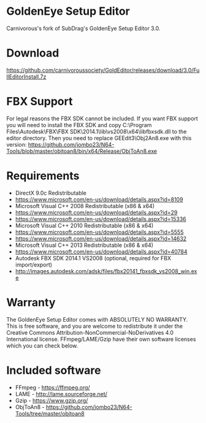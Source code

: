 # GoldenEye Setup Editor
Carnivorous's fork of SubDrag's GoldenEye Setup Editor 3.0.

# Download
https://github.com/carnivoroussociety/GoldEditor/releases/download/3.0/FullEditorInstall.7z

# FBX Support
For legal reasons the FBX SDK cannot be included. If you want FBX support you will need to install the FBX SDK and copy C:\Program Files\Autodesk\FBX\FBX SDK\2014.1\lib\vs2008\x64\libfbxsdk.dll to the editor directory. Then you need to replace GEEdit3\Obj2An8.exe with this version: https://github.com/jombo23/N64-Tools/blob/master/objtoan8/bin/x64/Release/ObjToAn8.exe

# Requirements
* DirectX 9.0c Redistributable
* https://www.microsoft.com/en-us/download/details.aspx?id=8109
* Microsoft Visual C++ 2008 Redistributable (x86 & x64)
* https://www.microsoft.com/en-us/download/details.aspx?id=29
* https://www.microsoft.com/en-us/download/details.aspx?id=15336
* Microsoft Visual C++ 2010 Redistributable (x86 & x64)
* https://www.microsoft.com/en-us/download/details.aspx?id=5555
* https://www.microsoft.com/en-us/download/details.aspx?id=14632
* Microsoft Visual C++ 2013 Redistributable (x86 & x64)
* https://www.microsoft.com/en-us/download/details.aspx?id=40784
* Autodesk FBX SDK 2014.1 VS2008 (optional, required for FBX import/export)
* http://images.autodesk.com/adsk/files/fbx20141_fbxsdk_vs2008_win.exe

# Warranty
The GoldenEye Setup Editor comes with ABSOLUTELY NO WARRANTY.
This is free software, and you are welcome to redistribute it under the Creative Commons Attribution-NonCommercial-NoDerivatives 4.0 International license. FFmpeg/LAME/Gzip have their own software licenses which you can check below.

# Included software
* FFmpeg - https://ffmpeg.org/
* LAME - http://lame.sourceforge.net/
* Gzip - https://www.gzip.org/
* ObjToAn8 - https://github.com/jombo23/N64-Tools/tree/master/objtoan8
